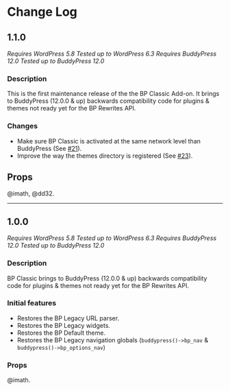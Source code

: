 # Change Log

## 1.1.0

_Requires WordPress 5.8_
_Tested up to WordPress 6.3_
_Requires BuddyPress 12.0_
_Tested up to BuddyPress 12.0_

### Description

This is the first maintenance release of the the BP Classic Add-on. It brings to BuddyPress (12.0.0 & up) backwards compatibility code for plugins & themes not ready yet for the BP Rewrites API.

### Changes

- Make sure BP Classic is activated at the same network level than BuddyPress (See [#21](https://github.com/buddypress/bp-classic/issues/21)).
- Improve the way the themes directory is registered (See [#23](https://github.com/buddypress/bp-classic/issues/23)).

## Props

@imath, @dd32.

---

## 1.0.0

_Requires WordPress 5.8_
_Tested up to WordPress 6.3_
_Requires BuddyPress 12.0_
_Tested up to BuddyPress 12.0_

### Description

BP Classic brings to BuddyPress (12.0.0 & up) backwards compatibility code for plugins & themes not ready yet for the BP Rewrites API.

### Initial features

- Restores the BP Legacy URL parser.
- Restores the BP Legacy widgets.
- Restores the BP Default theme.
- Restores the BP Legacy navigation globals (`buddypress()->bp_nav` & `buddypress()->bp_options_nav`)

### Props

@imath.
